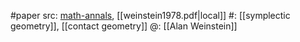 #paper 
src: [math-annals](https://annals.math.princeton.edu/1978/180-3/p04), [[weinstein1978.pdf|local]]
#: [[symplectic geometry]], [[contact geometry]] 
@: [[Alan Weinstein]] 
